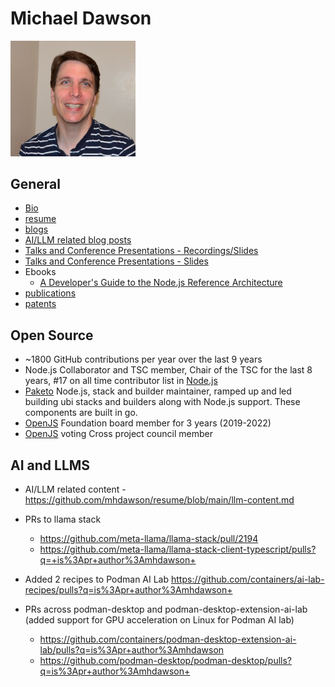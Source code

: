 # Michael Dawson

<img src="MichaelDawson.JPG" alt="MichaelDawson" width="200"/>

## General
* [Bio](mdawson-bio.md)
* [resume](https://github.com/mhdawson/resume/blob/main/resume.pdf)
* [blogs](https://github.com/mhdawson/resume/blob/main/blog-posts.md)
* [AI/LLM related blog posts](llm-content.md)
* [Talks and Conference Presentations - Recordings/Slides](conferences.md)
* [Talks and Conference Presentations - Slides](https://github.com/mhdawson/presentations)
* Ebooks
  * [A Developer's Guide to the Node.js Reference Architecture](https://developers.redhat.com/e-books/developers-guide-nodejs-reference-architecture)
* [publications](https://github.com/mhdawson/resume/blob/main/publications.md)
* [patents](https://github.com/mhdawson/resume/blob/main/patents.md)

## Open Source
* ~1800 GitHub contributions per year over the last 9 years
* Node.js Collaborator and TSC member, Chair of the TSC for the last 8 years,
#17 on all time contributor list in [Node.js](https://github.com/nodejs/) 
* [Paketo](https://github.com/paketo-buildpacks) Node.js, stack and builder
maintainer, ramped up and led building ubi stacks and builders along with 
Node.js support. These components are built in go.
* [OpenJS](https://openjsf.org/) Foundation board member for 3 years (2019-2022)
* [OpenJS](https://openjsf.org/) voting Cross project council member

## AI and LLMS

* AI/LLM related content - https://github.com/mhdawson/resume/blob/main/llm-content.md

* PRs to llama stack
  * https://github.com/meta-llama/llama-stack/pull/2194
  * https://github.com/meta-llama/llama-stack-client-typescript/pulls?q=+is%3Apr+author%3Amhdawson+

* Added 2 recipes to Podman AI Lab
https://github.com/containers/ai-lab-recipes/pulls?q=is%3Apr+author%3Amhdawson+

* PRs across podman-desktop and podman-desktop-extension-ai-lab (added support for GPU acceleration on Linux for Podman AI lab)
  * https://github.com/containers/podman-desktop-extension-ai-lab/pulls?q=is%3Apr+author%3Amhdawson
  * https://github.com/podman-desktop/podman-desktop/pulls?q=is%3Apr+author%3Amhdawson+
